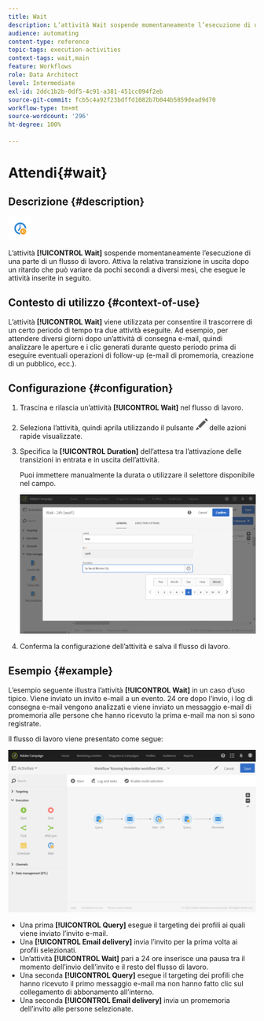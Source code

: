 ```yaml
---
title: Wait
description: L’attività Wait sospende momentaneamente l’esecuzione di una parte di un flusso di lavoro.
audience: automating
content-type: reference
topic-tags: execution-activities
context-tags: wait,main
feature: Workflows
role: Data Architect
level: Intermediate
exl-id: 2ddc1b2b-0df5-4c91-a381-451cc094f2eb
source-git-commit: fcb5c4a92f23bdffd1082b7b044b5859dead9d70
workflow-type: tm+mt
source-wordcount: '296'
ht-degree: 100%

---
```


# Attendi{#wait}

## Descrizione {#description}

![](assets/wait.png)

L’attività **[!UICONTROL Wait]** sospende momentaneamente l’esecuzione di una parte di un flusso di lavoro. Attiva la relativa transizione in uscita dopo un ritardo che può variare da pochi secondi a diversi mesi, che esegue le attività inserite in seguito.

## Contesto di utilizzo {#context-of-use}

L’attività **[!UICONTROL Wait]** viene utilizzata per consentire il trascorrere di un certo periodo di tempo tra due attività eseguite. Ad esempio, per attendere diversi giorni dopo un’attività di consegna e-mail, quindi analizzare le aperture e i clic generati durante questo periodo prima di eseguire eventuali operazioni di follow-up (e-mail di promemoria, creazione di un pubblico, ecc.).

## Configurazione {#configuration}

1. Trascina e rilascia un’attività **[!UICONTROL Wait]** nel flusso di lavoro.
1. Seleziona l’attività, quindi aprila utilizzando il pulsante ![](assets/edit_darkgrey-24px.png) delle azioni rapide visualizzate.
1. Specifica la **[!UICONTROL Duration]** dell’attesa tra l’attivazione delle transizioni in entrata e in uscita dell’attività.

   Puoi immettere manualmente la durata o utilizzare il selettore disponibile nel campo.

   ![](assets/wait_duration.png)

1. Conferma la configurazione dell’attività e salva il flusso di lavoro.

## Esempio {#example}

L’esempio seguente illustra l’attività **[!UICONTROL Wait]** in un caso d’uso tipico. Viene inviato un invito e-mail a un evento. 24 ore dopo l’invio, i log di consegna e-mail vengono analizzati e viene inviato un messaggio e-mail di promemoria alle persone che hanno ricevuto la prima e-mail ma non si sono registrate.

Il flusso di lavoro viene presentato come segue:

![](assets/wait_example_workflow.png)

* Una prima **[!UICONTROL Query]** esegue il targeting dei profili ai quali viene inviato l’invito e-mail.
* Una **[!UICONTROL Email delivery]** invia l’invito per la prima volta ai profili selezionati.
* Un’attività **[!UICONTROL Wait]** pari a 24 ore inserisce una pausa tra il momento dell’invio dell’invito e il resto del flusso di lavoro.
* Una seconda **[!UICONTROL Query]** esegue il targeting dei profili che hanno ricevuto il primo messaggio e-mail ma non hanno fatto clic sul collegamento di abbonamento all’interno.
* Una seconda **[!UICONTROL Email delivery]** invia un promemoria dell’invito alle persone selezionate.
